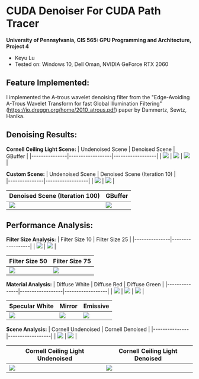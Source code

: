 CUDA Denoiser For CUDA Path Tracer
==================================

**University of Pennsylvania, CIS 565: GPU Programming and Architecture, Project 4**


* Keyu Lu
* Tested on: Windows 10, Dell Oman, NVIDIA GeForce RTX 2060

## Feature Implemented:
I implemented the A-trous wavelet denoising filter from the "Edge-Avoiding A-Trous Wavelet Transform for fast Global Illumination Filtering" (https://jo.dreggn.org/home/2010_atrous.pdf) paper by Dammertz, Sewtz, Hanika. 

## Denoising Results: 

**Cornell Ceiling Light Scene:** 
| Undenoised Scene | Denoised Scene | GBuffer |
|---------------|------------------|------------------|
| ![](https://github.com/uluyek/Project4-CUDA-Denoiser/blob/base-code/img/without%20Denoiser.jpg) | ![](https://github.com/uluyek/Project4-CUDA-Denoiser/blob/base-code/img/With%20Denoiser.jpg) | ![](https://github.com/uluyek/Project4-CUDA-Denoiser/blob/base-code/img/GBuffer.jpg) |

**Custom Scene:** 
| Undenoised Scene | Denoised Scene (Iteration 10) |  
|---------------|------------------|
| ![](https://github.com/uluyek/Project4-CUDA-Denoiser/blob/base-code/img/undenoised%20scene.jpg) | ![](https://github.com/uluyek/Project4-CUDA-Denoiser/blob/base-code/img/denoised%20scene.jpg) |

| Denoised Scene (Iteration 100) | GBuffer |
|------------------|------------------|
| ![](https://github.com/uluyek/Project4-CUDA-Denoiser/blob/base-code/img/Iteration%20100%20denoised.jpg) | ![](https://github.com/uluyek/Project4-CUDA-Denoiser/blob/base-code/img/2Gbuffer.jpg) |

## Performance Analysis:

**Filter Size Analysis:** 
| Filter Size 10 | Filter Size 25 | 
|---------------|------------------|
| ![](https://github.com/uluyek/Project4-CUDA-Denoiser/blob/base-code/img/filter%20size%2010.jpg) | ![](https://github.com/uluyek/Project4-CUDA-Denoiser/blob/base-code/img/filter%20size%2025.jpg) | 

| Filter Size 50 | Filter Size 75 | 
|------------------|------------------|
| ![](https://github.com/uluyek/Project4-CUDA-Denoiser/blob/base-code/img/filter%20size%2050.jpg) | ![](https://github.com/uluyek/Project4-CUDA-Denoiser/blob/base-code/img/filter%20size%2075.jpg) |

**Material Analysis:** 
| Diffuse White | Diffuse Red | Diffuse Green | 
|---------------|------------------|------------------|
| ![](https://github.com/uluyek/Project4-CUDA-Denoiser/blob/base-code/img/Diffuse%20white.jpg) | ![](https://github.com/uluyek/Project4-CUDA-Denoiser/blob/base-code/img/Diffuse%20red.jpg) | ![](https://github.com/uluyek/Project4-CUDA-Denoiser/blob/base-code/img/Diffuse%20Green.jpg) | 

| Specular White | Mirror | Emissive |
|------------------|------------------|------------------|
| ![](https://github.com/uluyek/Project4-CUDA-Denoiser/blob/base-code/img/Specular%20white.jpg) | ![](https://github.com/uluyek/Project4-CUDA-Denoiser/blob/base-code/img/mirror.jpg) | ![](https://github.com/uluyek/Project4-CUDA-Denoiser/blob/base-code/img/emissive%20.jpg) |

**Scene Analysis:** 
| Cornell Undenoised | Cornell Denoised  | 
|---------------|------------------|
| ![](https://github.com/uluyek/Project4-CUDA-Denoiser/blob/base-code/img/Cornell%20Undenoised.jpg) | ![](https://github.com/uluyek/Project4-CUDA-Denoiser/blob/base-code/img/Cornell%20denoised.jpg) |

| Cornell Ceiling Light Undenoised | Cornell Ceiling Light Denoised | 
|------------------|------------------|
|![](https://github.com/uluyek/Project4-CUDA-Denoiser/blob/base-code/img/without%20Denoiser.jpg) | ![](https://github.com/uluyek/Project4-CUDA-Denoiser/blob/base-code/img/With%20Denoiser.jpg) | 



